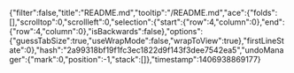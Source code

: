 {"filter":false,"title":"README.md","tooltip":"/README.md","ace":{"folds":[],"scrolltop":0,"scrollleft":0,"selection":{"start":{"row":4,"column":0},"end":{"row":4,"column":0},"isBackwards":false},"options":{"guessTabSize":true,"useWrapMode":false,"wrapToView":true},"firstLineState":0},"hash":"2a99318bf19f1fc3ec1822d9f143f3dee7542ea5","undoManager":{"mark":0,"position":-1,"stack":[]},"timestamp":1406938869177}